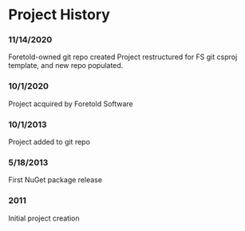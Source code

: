 # Project History

### 11/14/2020
Foretold-owned git repo created
Project restructured for FS git csproj template, and new repo populated.

### 10/1/2020
Project acquired by Foretold Software

### 10/1/2013
Project added to git repo

### 5/18/2013
First NuGet package release

### 2011
Initial project creation